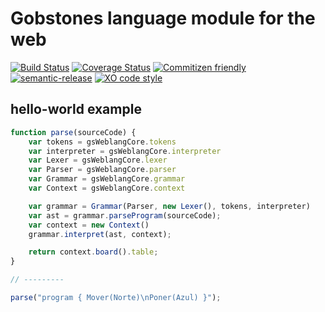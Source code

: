 # Gobstones language module for the web
[![Build Status](https://travis-ci.org/gobstones/gs-weblang-core.svg?branch=master)](https://travis-ci.org/gobstones/gs-weblang-core)
[![Coverage Status](https://coveralls.io/repos/github/gobstones/gs-weblang-core/badge.svg?branch=master)](https://coveralls.io/github/gobstones/gs-weblang-core?branch=master)
[![Commitizen friendly](https://img.shields.io/badge/commitizen-friendly-brightgreen.svg)](http://commitizen.github.io/cz-cli/)
[![semantic-release](https://img.shields.io/badge/%20%20%F0%9F%93%A6%F0%9F%9A%80-semantic--release-e10079.svg)](https://github.com/semantic-release/semantic-release)
[![XO code style](https://img.shields.io/badge/code_style-XO-5ed9c7.svg)](https://github.com/sindresorhus/xo)

## hello-world example
```js
function parse(sourceCode) {
	var tokens = gsWeblangCore.tokens
	var interpreter = gsWeblangCore.interpreter
	var Lexer = gsWeblangCore.lexer
	var Parser = gsWeblangCore.parser
	var Grammar = gsWeblangCore.grammar
	var Context = gsWeblangCore.context

	var grammar = Grammar(Parser, new Lexer(), tokens, interpreter)
	var ast = grammar.parseProgram(sourceCode);
	var context = new Context()
	grammar.interpret(ast, context);

	return context.board().table;
}

// ---------

parse("program { Mover(Norte)\nPoner(Azul) }");
```
